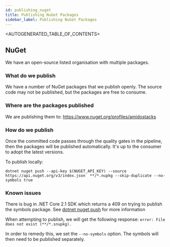 ```yaml
---
id: publishing_nuget
title: Publishing NuGet Packages
sidebar_label: Publishing NuGet Packages
---
```


<AUTOGENERATED_TABLE_OF_CONTENTS>

## NuGet

We have an open-source listed organisation with multiple packages.

### What do we publish

We have a number of NuGet packages that we publish openly. The source code may not be published, but the packages are free to consume.

### Where are the packages published

We are publishing them to: <https://www.nuget.org/profiles/amidostacks>

### How do we publish

Once the committed code passes through the quality gates in the pipeline, then the packages will be published automatically. It's up to the consumer to adopt the latest versions.

To publish locally:

`dotnet nuget push --api-key $(NUGET_API_KEY) --source https://api.nuget.org/v3/index.json  **/*.nupkg --skip-duplicate --no-symbols true`

### Known issues

There is bug in .NET Core 2.1 SDK which returns a 409 on trying to publish the symbols package. 
See [dotnet nuget push](https://docs.microsoft.com/en-us/dotnet/core/tools/dotnet-nuget-push) for more information

When attempting to publish, we will get the following response:
`error: File does not exist (**/*.snupkg).`

In order to remedy this, we set the `--no-symbols` option. The symbols will then need to be published separately.
